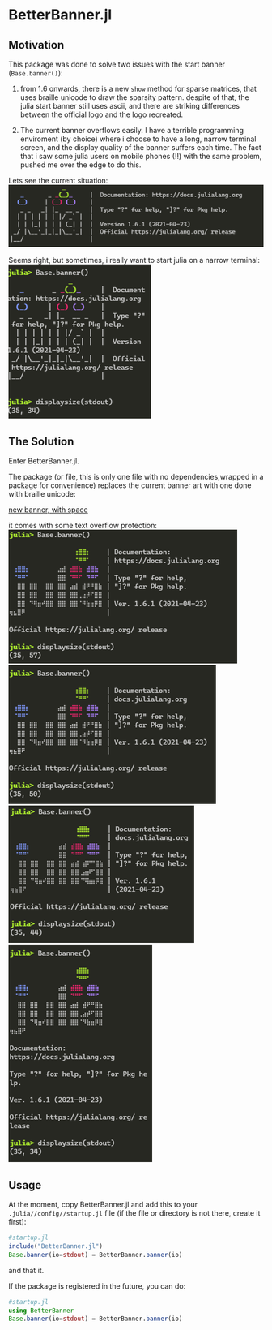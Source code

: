 # BetterBanner.jl

## Motivation

This package was done to solve two issues with the start banner (`Base.banner()`):
1. from 1.6 onwards, there is a new `show` method for sparse matrices, that uses braille unicode to draw the sparsity pattern. despite of that, the julia start banner still uses ascii, and there are striking differences between the official logo and the logo recreated.

2. The current banner overflows easily. I have a terrible programming enviroment (by choice) where i choose to have a long, narrow terminal screen, and the display quality of the banner suffers each time. The fact that i saw some julia users on mobile phones (!!) with the same problem, pushed me over the edge to do this.

Lets see the current situation:
![original banner, with enouth space](images/original.PNG)

Seems right, but sometimes, i really want to start julia on a narrow terminal:
![original banner, with not enouth space](images/original_overflow.PNG)

## The Solution

Enter BetterBanner.jl.

The package (or file, this is only one file with no dependencies,wrapped in a package for convenience) replaces the current banner art with one done with braille unicode:

[new banner, with space](images/new.PNG)

it comes with some text overflow protection:
![new banner, overflow](images/new_overflow1.PNG)
![new banner, more overflow](images/new_overflow2.PNG)
![new banner, too much overflow](images/new_overflow3.PNG)
![new banner, insane overflow](images/new_overflow4.PNG)

## Usage

At the moment, copy BetterBanner.jl and add this to your `.julia//config//startup.jl` file (if the file or directory is not there, create it first):

```julia
#startup.jl
include("BetterBanner.jl")
Base.banner(io=stdout) = BetterBanner.banner(io)
```
and that it.

If the package is registered in the future, you can do:

```julia
#startup.jl
using BetterBanner
Base.banner(io=stdout) = BetterBanner.banner(io)
```
